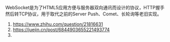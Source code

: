WebSocket是为了HTML5应用方便与服务器双向通讯而设计的协议，HTTP握手然后转TCP协议，用于取代之前的Server Push、Comet、长轮询等老旧实现。

1. https://www.zhihu.com/question/21816631
2. https://juejin.cn/post/6844903655221493774
3. 